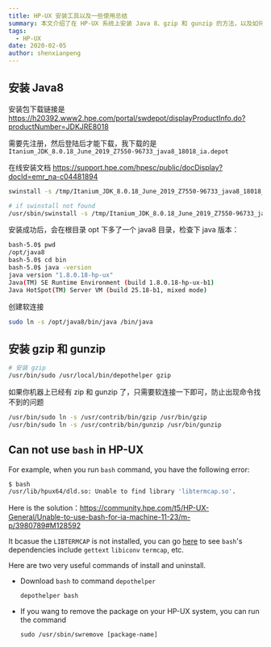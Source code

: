 ```yaml
---
title: HP-UX 安装工具以及一些使用总结
summary: 本文介绍了在 HP-UX 系统上安装 Java 8、gzip 和 gunzip 的方法，以及如何解决 HP-UX 上使用 bash 时遇到的库依赖问题。
tags:
  - HP-UX
date: 2020-02-05
author: shenxianpeng
---
```


## 安装 Java8

安装包下载链接是 https://h20392.www2.hpe.com/portal/swdepot/displayProductInfo.do?productNumber=JDKJRE8018

需要先注册，然后登陆后才能下载，我下载的是 `Itanium_JDK_8.0.18_June_2019_Z7550-96733_java8_18018_ia.depot`

在线安装文档 https://support.hpe.com/hpesc/public/docDisplay?docId=emr_na-c04481894



```bash
swinstall -s /tmp/Itanium_JDK_8.0.18_June_2019_Z7550-96733_java8_18018_ia.depot

# if swinstall not found
/usr/sbin/swinstall -s /tmp/Itanium_JDK_8.0.18_June_2019_Z7550-96733_java8_18018_ia.depot
```

安装成功后，会在根目录 opt 下多了一个 java8 目录，检查下 java 版本：

```bash
bash-5.0$ pwd
/opt/java8
bash-5.0$ cd bin
bash-5.0$ java -version
java version "1.8.0.18-hp-ux"
Java(TM) SE Runtime Environment (build 1.8.0.18-hp-ux-b1)
Java HotSpot(TM) Server VM (build 25.18-b1, mixed mode)
```

创建软连接

```bash
sudo ln -s /opt/java8/bin/java /bin/java
```

## 安装 gzip 和 gunzip

```bash
# 安装 gzip
/usr/bin/sudo /usr/local/bin/depothelper gzip
```

如果你机器上已经有 zip 和 gunzip 了，只需要软连接一下即可，防止出现命令找不到的问题

```bash
/usr/bin/sudo ln -s /usr/contrib/bin/gzip /usr/bin/gzip
/usr/bin/sudo ln -s /usr/contrib/bin/gunzip /usr/bin/gunzip
```

## Can not use `bash` in HP-UX

For example, when you run `bash` command, you have the following error:

```bash
$ bash
/usr/lib/hpux64/dld.so: Unable to find library 'libtermcap.so'.
```

Here is the solution：https://community.hpe.com/t5/HP-UX-General/Unable-to-use-bash-for-ia-machine-11-23/m-p/3980789#M128592

It bcasue the `LIBTERMCAP` is not installed, you can go [here](http://hpux.connect.org.uk/hppd/hpux/Shells/bash-3.2/) to see `bash`'s dependencies include `gettext` `libiconv` `termcap`, etc.

Here are two very useful commands of install and uninstall.

* Download `bash` to command `depothelper`

  ```bash
  depothelper bash
  ```

* If you wang to remove the package on your HP-UX system, you can run the command

   `sudo /usr/sbin/swremove [package-name]`
